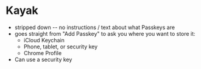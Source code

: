 # Kayak

- stripped down -- no instructions / text about what Passkeys are
- goes straight from "Add Passkey" to ask you where you want to store it:
  - iCloud Keychain
  - Phone, tablet, or security key
  - Chrome Profile
- Can use a security key
